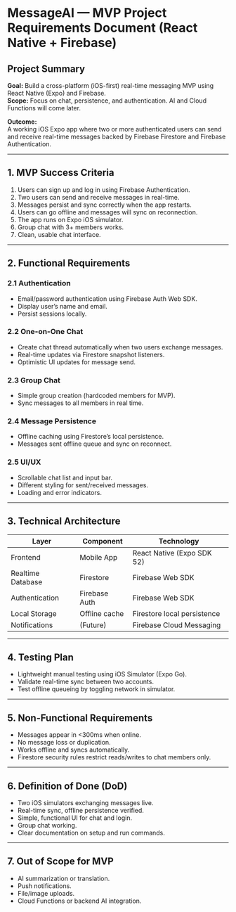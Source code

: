 # MessageAI — MVP Project Requirements Document (React Native + Firebase)

## Project Summary
**Goal:** Build a cross-platform (iOS-first) real-time messaging MVP using React Native (Expo) and Firebase.  
**Scope:** Focus on chat, persistence, and authentication. AI and Cloud Functions will come later.

**Outcome:**  
A working iOS Expo app where two or more authenticated users can send and receive real-time messages backed by Firebase Firestore and Firebase Authentication.

---

## 1. MVP Success Criteria
1. Users can sign up and log in using Firebase Authentication.
2. Two users can send and receive messages in real-time.
3. Messages persist and sync correctly when the app restarts.
4. Users can go offline and messages will sync on reconnection.
5. The app runs on Expo iOS simulator.
6. Group chat with 3+ members works.
7. Clean, usable chat interface.

---

## 2. Functional Requirements

### 2.1 Authentication
- Email/password authentication using Firebase Auth Web SDK.
- Display user’s name and email.
- Persist sessions locally.

### 2.2 One-on-One Chat
- Create chat thread automatically when two users exchange messages.
- Real-time updates via Firestore snapshot listeners.
- Optimistic UI updates for message send.

### 2.3 Group Chat
- Simple group creation (hardcoded members for MVP).
- Sync messages to all members in real time.

### 2.4 Message Persistence
- Offline caching using Firestore’s local persistence.
- Messages sent offline queue and sync on reconnect.

### 2.5 UI/UX
- Scrollable chat list and input bar.
- Different styling for sent/received messages.
- Loading and error indicators.

---

## 3. Technical Architecture
| Layer | Component | Technology |
|-------|------------|-------------|
| Frontend | Mobile App | React Native (Expo SDK 52) |
| Realtime Database | Firestore | Firebase Web SDK |
| Authentication | Firebase Auth | Firebase Web SDK |
| Local Storage | Offline cache | Firestore local persistence |
| Notifications | (Future) | Firebase Cloud Messaging |

---

## 4. Testing Plan
- Lightweight manual testing using iOS Simulator (Expo Go).
- Validate real-time sync between two accounts.
- Test offline queueing by toggling network in simulator.

---

## 5. Non-Functional Requirements
- Messages appear in <300ms when online.
- No message loss or duplication.
- Works offline and syncs automatically.
- Firestore security rules restrict reads/writes to chat members only.

---

## 6. Definition of Done (DoD)
- Two iOS simulators exchanging messages live.
- Real-time sync, offline persistence verified.
- Simple, functional UI for chat and login.
- Group chat working.
- Clear documentation on setup and run commands.

---

## 7. Out of Scope for MVP
- AI summarization or translation.
- Push notifications.
- File/image uploads.
- Cloud Functions or backend AI integration.
